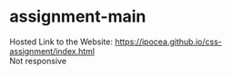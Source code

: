 # assignment-main
Hosted Link to the Website: https://ipocea.github.io/css-assignment/index.html
<br>
Not responsive
